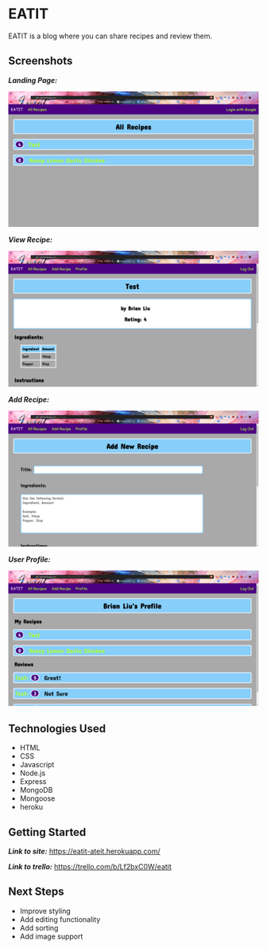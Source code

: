 EATIT
======

EATIT is a blog where you can share recipes and review them.


Screenshots
-----------

**_Landing Page:_**

![](https://github.com/irritas/eatit/blob/master/public/images/landing.PNG "Landing Page")

**_View Recipe:_**

![](https://github.com/irritas/eatit/blob/master/public/images/view.PNG "View Recipe")

**_Add Recipe:_**

![](https://github.com/irritas/eatit/blob/master/public/images/addnew.PNG "Add Recipe")

**_User Profile:_**

![](https://github.com/irritas/eatit/blob/master/public/images/profile.PNG "User Profile")


Technologies Used
-----------------

* HTML
* CSS
* Javascript
* Node.js
* Express
* MongoDB
* Mongoose
* heroku


Getting Started
---------------

**_Link to site:_** https://eatit-ateit.herokuapp.com/

**_Link to trello:_** https://trello.com/b/Lf2bxC0W/eatit


Next Steps
----------

* Improve styling
* Add editing functionality
* Add sorting
* Add image support